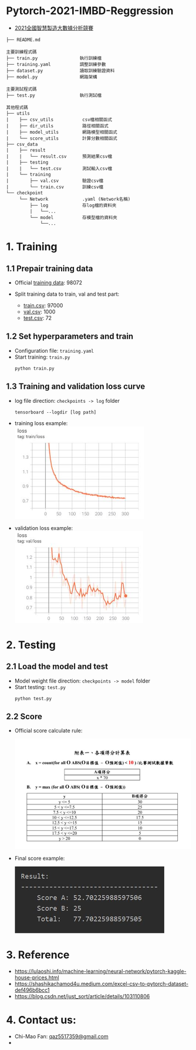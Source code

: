 # Pytorch-2021-IMBD-Reggression
- [2021全國智慧製造大數據分析競賽](https://imbd2021.thu.edu.tw/)  

```
├── README.md    

主要訓練程式碼
├── train.py                執行訓練檔
├── training.yaml           調整訓練參數
├── dataset.py              讀取訓練驗證資料
├── model.py                網路架構

主要測試程式碼   
├── test.py                 執行測試檔      

其他程式碼
├── utils
|    ├── csv_utils           csv檔相關函式
|    ├── dir_utils           路徑相關函式
|    ├── model_utils         網路模型相關函式
|    └── score_utils         計算分數相關函式
├── csv_data
|    ├── result                   
|    |   └── result.csv      預測結果csv檔    
|    ├── testing
|    |   └── test.csv        測試輸入csv檔           
|    └── training
|        ├── val.csv         驗證csv檔
|        └── train.csv       訓練csv檔
└── checkpoint
     └── Network             .yaml (Network名稱)
         ├── log             存log檔的資料夾
         |   └──...
         └── model           存模型檔的資料夾
             └──...

```

# 1. Training  

## 1.1 Prepair training data  
- Official [training data](https://drive.google.com/file/d/1xj7Wpev5k48hP6nBoEFJURd-hoPy4Bzv/view?usp=sharing): 98072  

- Split training data to train, val and test part:  
  - [train.csv](https://drive.google.com/file/d/1L389britWH1_e1Xb_3XACHeV0Yz2RwqV/view?usp=sharing): 97000  
  - [val.csv](https://drive.google.com/file/d/1dZtR1xRfyLnoGqfuenvAWMCxprxZ8D3K/view?usp=sharing): 1000  
  - [test.csv](https://drive.google.com/file/d/1AShQtKNL_d_ePbihX2n2lEyrsGCP5fJs/view?usp=sharing): 72  

## 1.2 Set hyperparameters and train  
- Configuration file: `training.yaml`  
- Start training: `train.py`  
    ```
    python train.py
    ```
## 1.3 Training and validation loss curve  
- log file direction: `checkpoints -> log` folder  
    ```
    tensorboard --logdir [log path]
    ```
- training loss example:  
  <img src="figures/train_loss.jpg" alt="arch" style="zoom:100%;" />  
  
- validation loss example:  
  <img src="figures/val_loss.jpg" alt="arch" style="zoom:100%;" />   


# 2. Testing

## 2.1 Load the model and test  
- Model weight file direction: `checkpoints -> model` folder  
- Start testing: `test.py`  
    ```
    python test.py
    ```
    
## 2.2 Score  
- Official score calculate rule:  

  <img src="figures/score_rule.JPG" alt="arch" style="zoom:100%;" />  
  
- Final score example:  

  <img src="figures/score.jpg" alt="arch" style="zoom:100%;" />  


# 3. Reference  
- https://lulaoshi.info/machine-learning/neural-network/pytorch-kaggle-house-prices.html  
- https://shashikachamod4u.medium.com/excel-csv-to-pytorch-dataset-def496b6bcc1  
- https://blog.csdn.net/just_sort/article/details/103110806  

  
# 4. Contact us:  
- Chi-Mao Fan: qaz5517359@gmail.com  
- 



